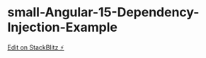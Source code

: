 # small-Angular-15-Dependency-Injection-Example

[Edit on StackBlitz ⚡️](https://stackblitz.com/edit/angular-ivy-6xqqad)